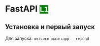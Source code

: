 <h1>FastAPI <code style="background:green;color:white;">L1</code></h1>
<h2>Установка и первый запуск</h2>

<p>Для запуска: <code>uvicorn main:app --reload</code></p>